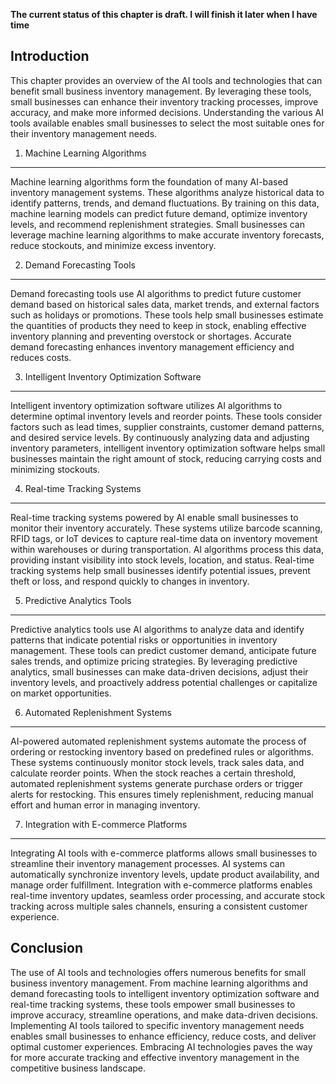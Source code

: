 **The current status of this chapter is draft. I will finish it later when I have time**

Introduction
------------

This chapter provides an overview of the AI tools and technologies that can benefit small business inventory management. By leveraging these tools, small businesses can enhance their inventory tracking processes, improve accuracy, and make more informed decisions. Understanding the various AI tools available enables small businesses to select the most suitable ones for their inventory management needs.

1. Machine Learning Algorithms
------------------------------

Machine learning algorithms form the foundation of many AI-based inventory management systems. These algorithms analyze historical data to identify patterns, trends, and demand fluctuations. By training on this data, machine learning models can predict future demand, optimize inventory levels, and recommend replenishment strategies. Small businesses can leverage machine learning algorithms to make accurate inventory forecasts, reduce stockouts, and minimize excess inventory.

2. Demand Forecasting Tools
---------------------------

Demand forecasting tools use AI algorithms to predict future customer demand based on historical sales data, market trends, and external factors such as holidays or promotions. These tools help small businesses estimate the quantities of products they need to keep in stock, enabling effective inventory planning and preventing overstock or shortages. Accurate demand forecasting enhances inventory management efficiency and reduces costs.

3. Intelligent Inventory Optimization Software
----------------------------------------------

Intelligent inventory optimization software utilizes AI algorithms to determine optimal inventory levels and reorder points. These tools consider factors such as lead times, supplier constraints, customer demand patterns, and desired service levels. By continuously analyzing data and adjusting inventory parameters, intelligent inventory optimization software helps small businesses maintain the right amount of stock, reducing carrying costs and minimizing stockouts.

4. Real-time Tracking Systems
-----------------------------

Real-time tracking systems powered by AI enable small businesses to monitor their inventory accurately. These systems utilize barcode scanning, RFID tags, or IoT devices to capture real-time data on inventory movement within warehouses or during transportation. AI algorithms process this data, providing instant visibility into stock levels, location, and status. Real-time tracking systems help small businesses identify potential issues, prevent theft or loss, and respond quickly to changes in inventory.

5. Predictive Analytics Tools
-----------------------------

Predictive analytics tools use AI algorithms to analyze data and identify patterns that indicate potential risks or opportunities in inventory management. These tools can predict customer demand, anticipate future sales trends, and optimize pricing strategies. By leveraging predictive analytics, small businesses can make data-driven decisions, adjust their inventory levels, and proactively address potential challenges or capitalize on market opportunities.

6. Automated Replenishment Systems
----------------------------------

AI-powered automated replenishment systems automate the process of ordering or restocking inventory based on predefined rules or algorithms. These systems continuously monitor stock levels, track sales data, and calculate reorder points. When the stock reaches a certain threshold, automated replenishment systems generate purchase orders or trigger alerts for restocking. This ensures timely replenishment, reducing manual effort and human error in managing inventory.

7. Integration with E-commerce Platforms
----------------------------------------

Integrating AI tools with e-commerce platforms allows small businesses to streamline their inventory management processes. AI systems can automatically synchronize inventory levels, update product availability, and manage order fulfillment. Integration with e-commerce platforms enables real-time inventory updates, seamless order processing, and accurate stock tracking across multiple sales channels, ensuring a consistent customer experience.

Conclusion
----------

The use of AI tools and technologies offers numerous benefits for small business inventory management. From machine learning algorithms and demand forecasting tools to intelligent inventory optimization software and real-time tracking systems, these tools empower small businesses to improve accuracy, streamline operations, and make data-driven decisions. Implementing AI tools tailored to specific inventory management needs enables small businesses to enhance efficiency, reduce costs, and deliver optimal customer experiences. Embracing AI technologies paves the way for more accurate tracking and effective inventory management in the competitive business landscape.
